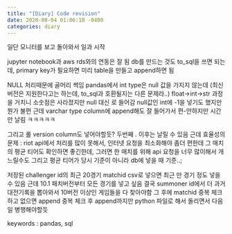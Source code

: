 ```yaml
---
title: "[Diary] Code revision"
date: 2020-08-04 01:06:18 -0400
categories: diary
---
```


일단 모니터를 보고 돌아와서 일과 시작

jupyter notebook과 aws rds와의 연동은 잘 됨
db를 만드는 것도 to_sql을 쓰면 되는데, primary key가 필요하면 미리 table을 만들고 append하면 됨

NULL 처리때문에 골머리 썩임
pandas에서 int type은 null 값을 가지지 않는데 (최신 버전은 지원한다고는 하는데, to_sql과 호환될지는 다른 문제라..)
float->int->str 과정을 거치니 소숫점은 사라졌지만 null 대신 <NA>로 들어감
null값인 int에 -1을 넣기도 했지만 뭔가 불편
근데 varchar type column에 append해도 잘 들어가서 편-안하지만 시간만 날림 ㅋㅋㅋㅋㅋ

그리고 롤 version column도 넣어야할듯? 두번째 . 이후는 날릴 수 있음
근데 효율성의 문제 : riot api에서 처리를 많이 못해서, 인터넷 요청을 최소화해야 좀더 편한데
그 매치의 평균 티어도 확인하면 좋긴한데, 그러면 한 매치를 위해 api 요청을 너무 많이해서 개느릴수도
그리고 평균 티어가 당시 기준이 아니라 db에 넣을 때 기준..;

저장된 challenger id의 최근 20경기 matchid csv로 넣으면 최근 만 경기 정도 넣을 수 있음
근데 10.1 패치버전부터 모든 경기를 넣고 싶음
결국 summoner id에서 더 과거 대전기록을 뽑아와서 10버전 이상인 게임들을 다 찾아야함
그 후에 matchid 중복 체크하고 없으면 append
중복 체크 후 append까지만 python 파일로 해서 돌리면서 다음 일 병행해야할듯

keywords : pandas, sql

